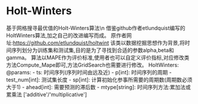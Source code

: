 # Holt-Winters
基于网格搜寻最优值的Holt-Winters算法\n
借鉴github作者etlundquist编写的HoltWinters算法,加之自己的改进编写而成。
原作者网址:https://github.com/etlundquist/holtwint
该类以数据挖掘思想作为背景,将时间序列划分为训练集和测试集,目的是为了寻找到合适的参数alpha,beta和gamma。
算法以MAPE作为评价标准,使用者也可以自定义评价指标,对应修改类方法Compute_Mape即可,方法GridSearch也需要进行修改。
HoltWinters:
@params:
    - ts:            时间序列(序列时间由远及近)
    - p[int]:        时间序列的周期
    - test_num[int]: 测试集长度
    - sp[int]:       计算初始化参事所需要的周期数(周期数必须大于1)
    - ahead[int]:    需要预测的滞后数
    - mtype[string]: 时间序列方法:累加法或累乘法 ['additive'/'multiplicative']
